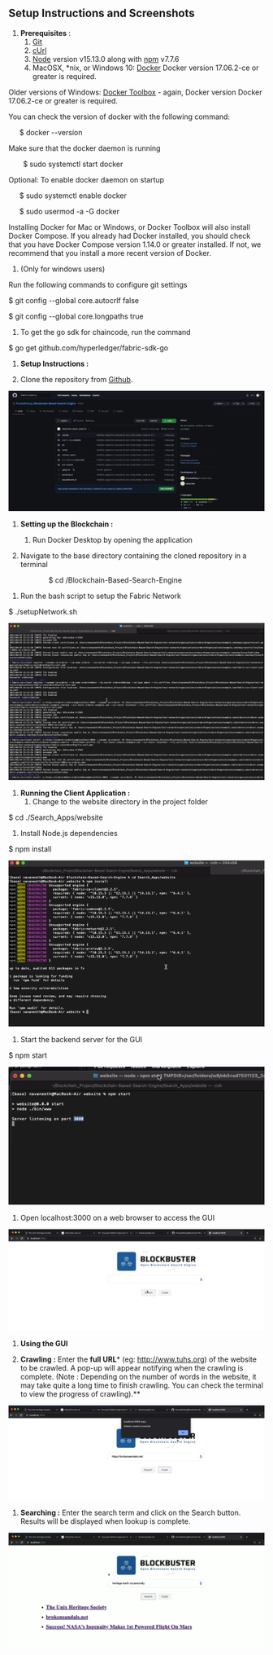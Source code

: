 ﻿## Setup Instructions and Screenshots

1. **Prerequisites** :
   1. [Git](https://git-scm.com/downloads)
   1. [cUrl](https://curl.se/download.html)
   1. [Node](https://nodejs.org/en/) version v15.13.0 along with [npm](https://www.npmjs.com/package/npm) v7.7.6
   1. MacOSX, \*nix, or Windows 10: [Docker](https://www.docker.com/get-started) Docker version 17.06.2-ce or greater is required.

Older versions of Windows: [Docker Toolbox](https://docs.docker.com/docker-for-windows/docker-toolbox/) - again, Docker version Docker 17.06.2-ce or greater is required.

You can check the version of docker with the following command:

`	`$ docker --version

Make sure that the docker daemon is running

`	 `$ sudo systemctl start docker

Optional: To enable docker daemon on startup

`	`$ sudo systemctl enable docker

`	`$ sudo usermod -a -G docker <username>

Installing Docker for Mac or Windows, or Docker Toolbox will also install Docker Compose. If you already had Docker installed, you should check that you have Docker Compose version 1.14.0 or greater installed. If not, we recommend that you install a more recent version of Docker.

1. (Only for windows users)

Run the following commands to configure git settings

$ git config --global core.autocrlf false

$ git config --global core.longpaths true

1. To get the go sdk for chaincode, run the command

$ go get github.com/hyperledger/fabric-sdk-go





1. **Setup Instructions :**

1. Clone the repository from [Github](https://github.com/PrarabdhGarg/Blockchain-Based-Search-Engine).


![](Aspose.Words.dbd3fc15-0722-4cb7-ad4b-baa8a1db5883.001.png)

1. **Setting up the Blockchain :**
   1. Run Docker Desktop by opening the application

1. Navigate to the base directory containing the cloned repository in a terminal

`			`$ cd <path to repo>/Blockchain-Based-Search-Engine

1. Run the bash script to setup the Fabric Network

$ ./setupNetwork.sh

![](Aspose.Words.dbd3fc15-0722-4cb7-ad4b-baa8a1db5883.002.png)


1. **Running the Client Application :**
   1. Change to the website directory in the project folder

$ cd ./Search\_Apps/website

1. Install Node.js dependencies

$ npm install

![](Aspose.Words.dbd3fc15-0722-4cb7-ad4b-baa8a1db5883.003.png)

1. Start the backend server for the GUI

$ npm start


![](Aspose.Words.dbd3fc15-0722-4cb7-ad4b-baa8a1db5883.004.png)




1. Open localhost:3000 on a web browser to access the GUI


![](Aspose.Words.dbd3fc15-0722-4cb7-ad4b-baa8a1db5883.005.png)



1. **Using the GUI**

1. **Crawling :** Enter the **full URL*** (eg: <http://www.tuhs.org>) of the website to be crawled. A pop-up will appear notifying when the crawling is complete. (Note : Depending on the number of words in the website, it may take quite a long time to finish crawling. You can check the terminal to view the progress of crawling).** 



![](Aspose.Words.dbd3fc15-0722-4cb7-ad4b-baa8a1db5883.006.png)






1. **Searching :** Enter the search term and click on the Search button. Results will be displayed when lookup is complete.


![](Aspose.Words.dbd3fc15-0722-4cb7-ad4b-baa8a1db5883.007.png)


